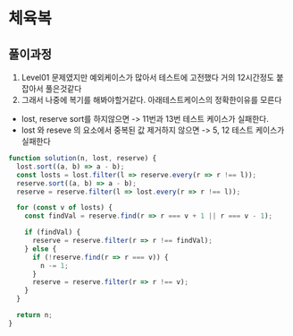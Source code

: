 # 체육복

## 풀이과정

1. Level01 문제였지만 예외케이스가 많아서 테스트에 고전했다 거의 12시간정도 붙잡아서 풀은것같다
2. 그래서 나중에 복기를 해봐야할거같다. 아래테스트케이스의 정확한이유를 모른다

- lost, reserve sort를 하지않으면 -> 11번과 13번 테스트 케이스가 실패한다.
- lost 와 reseve 의 요소에서 중복된 값 제거하지 않으면 -> 5, 12 테스트 케이스가 실패한다

```javascript
function solution(n, lost, reserve) {
  lost.sort((a, b) => a - b);
  const losts = lost.filter(l => reserve.every(r => r !== l));
  reserve.sort((a, b) => a - b);
  reserve = reserve.filter(l => lost.every(r => r !== l));

  for (const v of losts) {
    const findVal = reserve.find(r => r === v + 1 || r === v - 1);

    if (findVal) {
      reserve = reserve.filter(r => r !== findVal);
    } else {
      if (!reserve.find(r => r === v)) {
        n -= 1;
      }
      reserve = reserve.filter(r => r !== v);
    }
  }

  return n;
}
```
